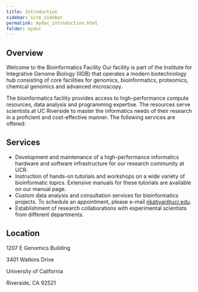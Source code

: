 ```yaml
---
title: Introduction
sidebar: site_sidebar
permalink: mydoc_introduction.html
folder: mydoc
---
```


## Overview

Welcome to the Bioinformatics Facility
Our facility is part of the Institute for Integrative Genome Biology (IIGB) that operates a modern biotechnology hub consisting of core facilities for genomics, bioinformatics, proteomics, chemical genomics and advanced microscopy. 

The bioinformatics facility provides access to high-performance compute resources, data analysis and programming expertise. The resources serve scientists at UC Riverside to master the informatics needs of their research in a proficient and cost-effective manner. The following services are offered:

## Services

* Development and maintenance of a high-performance informatics hardware and software infrastructure for our research community at UCR.
* Instruction of hands-on tutorials and workshops on a wide variety of bioinformatic topics. Extensive manuals for these tutorials are available on our manual page.
* Custom data analysis and consultation services for bioinformatics projects. To schedule an appointment, please e-mail nkatiyar@ucr.edu.
* Establishment of research collaborations with experimental scientists from different departments.


## Location

1207 E Genomics Building

3401 Watkins Drive

University of California

Riverside, CA 92521


